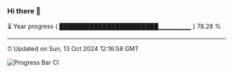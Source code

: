 ### Hi there 👋

⏳ Year progress { ███████████████████████▁▁▁▁▁▁▁ } 78.28 %

---

⏰ Updated on Sun, 13 Oct 2024 12:16:58 GMT

![Progress Bar CI](https://github.com/Shyam-Makwana/GitHub-Actions-Demo/workflows/Progress%20Bar%20CI/badge.svg)
